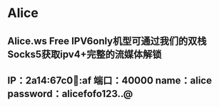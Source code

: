 # Alice
Alice.ws
Free IPV6only机型可通过我们的双栈Socks5获取ipv4+完整的流媒体解锁
--
IP：2a14:67c0:100::af
端口：40000
name：alice
password：alicefofo123..@
--

